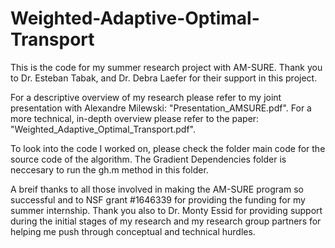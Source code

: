 # Weighted-Adaptive-Optimal-Transport
This is the code for my summer research project with AM-SURE. Thank you to Dr. Esteban Tabak, and Dr. Debra Laefer for their support in this project. 


For a descriptive overview of my research please refer to my joint presentation with Alexandre Milewski: "Presentation_AMSURE.pdf". For a more technical, in-depth overview please refer to the paper: "Weighted_Adaptive_Optimal_Transport.pdf". 


To look into the code I worked on, please check the folder main code for the source code of the algorithm. The Gradient Dependencies folder is neccesary to run the gh.m method in this folder. 

A breif thanks to all those involved in making the AM-SURE program so successful and to NSF grant #1646339 for providing the  funding for my summer internship. Thank you also to Dr. Monty Essid for providing support during the initial stages of my research and my research group partners for helping me push through conceptual and technical hurdles. 
